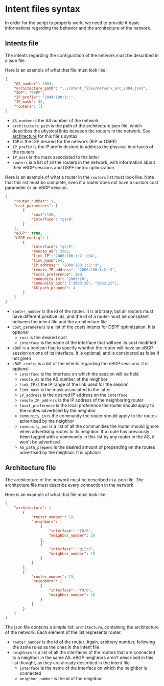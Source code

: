 # Intent files syntax

In order for the script to properly work, we need to provide it basic informations regarding the behavior and the architecture of the network.

## Intents file

The intents regarding the configuration of the network must be described in a json file.

Here is an example of what that file must look like:

```json
{
    "AS_number": 2004,
    "architecture_path": "../intent_files/network_arc_2004.json",
    "IGP": "OSPF",
    "IP_prefix": "2004:100:1::",
    "IP_mask": 48,
    "routers": []
}
```

 - ```AS_number``` is the AS number of the network
 - ```architecture_path``` is the path of the architecture json file, which describes the physical links between the routers in the network. See [architecture](#architecture) for this file's syntax
 - ```IGP``` is the IGP desired for the network (RIP or OSPF)
 - ```IP_prefix``` is the IP prefix desired to address the physical interfaces of the routers
 - ```IP_mask``` is the mask associated to the latter
 - ```routers``` is a list of all the routers in the network, with information about their eBGP sessions and OSPF metric optimization

Here is an example of what a router in the ```routers``` list must look like. Note that this list must be complete, even if a router does not have a custom cost parameter or an eBGP session.

```json
{
    "router_number": 9,
    "cost_parameters": [
        {
            "cost":100,
            "interface": "g1/0"
        }
    ], 
    "eBGP": true,
    "eBGP_config": [
        {
            "interface": "g2/0",
            "remote_AS": 2002,
            "link_IP":"2000:100:1:2::/64",
            "link_mask":64,
            "IP_address": "2000:100:1:2::9",
            "remote_IP_address": "2000:100:1:2::7",
            "local_preference": 200,
            "community_in": "2003:20",
            "community_out": ["2003:30", "2003:20"],
            "AS_path_prepend": 4
        }
    ]
}
```

 - ```router_number``` is the id of the router. It is arbitrary, but all routers must have different positive ids, and the id of a router must be consistent between the intent file and the architecture file
 - ```cost_parameters``` is a list of the costs intents for OSPF optimization. It is optional
    - ```cost``` is the desired cost
    - ```interface``` is the name of the interface that will see its cost modified
 - ```eBGP``` is a boolean flag to specify whether the router will have an eBGP session on one of its interface. It is optional, and is considered as false if not given
 - ```eBGP_config``` is a list of the intents regarding the eBGP sessions. It is optional
    - ```interface``` is the interface on which the session will be held
    - ```remote_AS``` is the AS number of the neighbor
    - ```link_IP``` is the IP range of the link used for the session
    - ```link_mask``` is the mask associated to the latter
    - ```IP_address``` is the desired IP address on the ```interface```
    - ```remote_IP_address``` is the IP address of the neighboring router
    - ```local_preference``` is the local preference the router should apply to the routes advertised by the neighbor
    - ```community_in``` is the community the router should apply to the routes advertised by the neighbor
    - ```community_out``` is a list of all the communities the router should ignore when advertising routes to its neighbor. If a route has previously been tagged with a community in this list by any router in the AS, it won't be advertised
    - ```AS_path_prepend``` is the desired amount of prepending on the routes advertised by the neighbor. It is optional

## Architecture file

The architecture of the network must be described in a json file.
The architecture file must describe every connection in the network.

Here is an example of what that file must look like:

```json
{
    "architecture": [
        {
            "router_number": 18,
            "neighbors": [
                {
                    "interface": "f0/0",
                    "neighbor_number": 20
                },
                {
                    "interface": "gi2/0",
                    "neighbor_number": 19
                }
            ]
        },
        {
            "router_number": 19,
            "neighbors": [
                {
                    "interface": "f0/0",
                    "neighbor_number": 18
                }
            ]
        }
    ]
}
```

The json file contains a simple list: ```architecture```, containing the architecture of the network. Each element of the list represents router.

 - ```router_number``` is the id of the router. Again, arbitrary number, following the same rules as the ones in the intent file
 - ```neighbors``` is a list of all the interfaces of the routers that are connected to a neighbor in the same AS. eBGP neighbors aren't described in this list thought, as they are already described in the intent file
    - ```interface``` is the name of the interface on which the neighbor is connected
    - ```neighbor_number``` is the id of the neighbor
